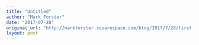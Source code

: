 ```yaml
---
title: "Untitled"
author: "Mark Forster"
date: "2017-07-28"
original_url: "http://markforster.squarespace.com/blog/2017/7/28/first-fruit-of-the-feeling-good-experiment.html"
layout: post
---
```

